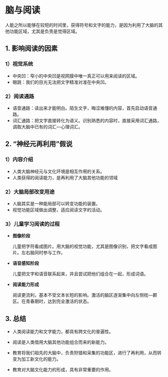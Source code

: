 # 脑与阅读

人能之所以能够在较短的时间里，获得符号和文字的能力，是因为利用了大脑的其他功能区域，尤其是负责是觉得区域。

## 1. 影响阅读的因素

### 1）视觉系统

* 中央凹：窄小的中央凹是视网膜中唯一真正可以用来阅读的区域。
* 眼跳：我们的目光无法把文字精准对准在中央凹。

### 2）阅读通路

* 语音通路：读出来才能明白。陌生文字，晦涩难懂的内容，首先启动语音通路。
* 词汇通路：把文字直接转化为语义。识别熟悉的内容时，直接采用词汇通路，调取大脑中已有的词汇—心理词汇。

## 2. “神经元再利用”假说

### 1）内容介绍

* 人类大脑神经元与文化环境是相互作用的关系。
* 人类获得的阅读能力，是再利用了大脑其他功能的领域

### 2）大脑局部改变用途

* 人脑其实是一种能局部可以转变功能的装置。
* 视觉功能区域做出调整，适应阅读文字的活动。

### 3）儿童学习阅读的过程

* **图像阶段**

  儿童把字符看成图片。用大脑的视觉功能，尤其是图像识别，把文字看成图片。左右脑同时参与工作。

* **语音感知阶段**

  儿童把文字和语音联系起来，并且尝试把他们组合在一起，形成词语。

* **阅读能力形成**

  阅读更流利，基本不受文本长短的影响。激活的脑区逐渐集中向左侧枕—颞区。在青春期时，达到完全激活的状态。

## 3. 总结

* 人类阅读能力和文字能力，都具有跨文化的普遍性。

* 阅读是人类借用大脑其他功能组合而来的新能力。

* 教育将我们祖先的大脑中，负责狩猎和采集的功能区，进行了再利用，从而转变为加工新文化的能力。

* 教育对大脑文化能力的形成，具有非常重要的作用。
